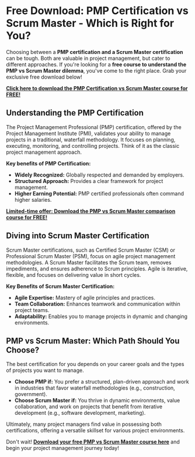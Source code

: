 # Free Download: PMP Certification vs Scrum Master - Which is Right for You?

Choosing between a **PMP certification and a Scrum Master certification** can be tough. Both are valuable in project management, but cater to different approaches. If you're looking for a **free course to understand the PMP vs Scrum Master dilemma**, you've come to the right place. Grab your exclusive free download below!

[**Click here to download the PMP Certification vs Scrum Master course for FREE!**](https://udemywork.com/pmp-certification-vs-scrum-master)

## Understanding the PMP Certification

The Project Management Professional (PMP) certification, offered by the Project Management Institute (PMI), validates your ability to manage projects in a traditional, waterfall methodology. It focuses on planning, executing, monitoring, and controlling projects. Think of it as the classic project management approach.

**Key benefits of PMP Certification:**

*   **Widely Recognized:** Globally respected and demanded by employers.
*   **Structured Approach:** Provides a clear framework for project management.
*   **Higher Earning Potential:** PMP certified professionals often command higher salaries.

[**Limited-time offer: Download the PMP vs Scrum Master comparison course for FREE!**](https://udemywork.com/pmp-certification-vs-scrum-master)

## Diving into Scrum Master Certification

Scrum Master certifications, such as Certified Scrum Master (CSM) or Professional Scrum Master (PSM), focus on agile project management methodologies. A Scrum Master facilitates the Scrum team, removes impediments, and ensures adherence to Scrum principles. Agile is iterative, flexible, and focuses on delivering value in short cycles.

**Key Benefits of Scrum Master Certification:**

*   **Agile Expertise:** Mastery of agile principles and practices.
*   **Team Collaboration:** Enhances teamwork and communication within project teams.
*   **Adaptability:** Enables you to manage projects in dynamic and changing environments.

## PMP vs Scrum Master: Which Path Should You Choose?

The best certification for you depends on your career goals and the types of projects you want to manage.

*   **Choose PMP if:** You prefer a structured, plan-driven approach and work in industries that favor waterfall methodologies (e.g., construction, government).
*   **Choose Scrum Master if:** You thrive in dynamic environments, value collaboration, and work on projects that benefit from iterative development (e.g., software development, marketing).

Ultimately, many project managers find value in possessing both certifications, offering a versatile skillset for various project environments.

Don't wait! **[Download your free PMP vs Scrum Master course here](https://udemywork.com/pmp-certification-vs-scrum-master)** and begin your project management journey today!
